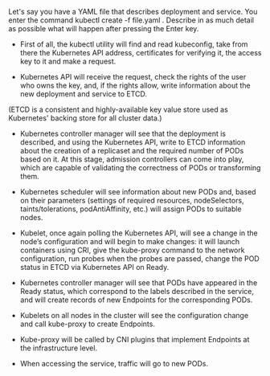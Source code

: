 Let's say you have a YAML file that describes deployment and service. You enter the command kubectl create -f file.yaml . Describe in as much detail as possible what will happen after pressing the Enter key.

- First of all, the kubectl utility will find and read kubeconfig, take from there the Kubernetes API address, certificates for verifying it, the access key to it and make a request.

- Kubernetes API will receive the request, check the rights of the user who owns the key, and, if the rights allow, write information about the new deployment and service to ETCD.

(ETCD is a consistent and highly-available key value store used as Kubernetes' backing store for all cluster data.)

- Kubernetes controller manager will see that the deployment is described, and using the Kubernetes API, write to ETCD information about the creation of a replicaset and the required number of PODs based on it. At this stage, admission controllers can come into play, which are capable of validating the correctness of PODs or transforming them.

- Kubernetes scheduler will see information about new PODs and, based on their parameters (settings of required resources, nodeSelectors, taints/tolerations, podAntiAffinity, etc.) will assign PODs to suitable nodes.

- Kubelet, once again polling the Kubernetes API, will see a change in the node’s configuration and will begin to make changes: it will launch containers using CRI, give the kube-proxy command to the network configuration, run probes when the probes are passed, change the POD status in ETCD via Kubernetes API on Ready.

- Kubernetes controller manager will see that PODs have appeared in the Ready status, which correspond to the labels described in the service, and will create records of new Endpoints for the corresponding PODs.

- Kubelets on all nodes in the cluster will see the configuration change and call kube-proxy to create Endpoints.

- Kube-proxy will be called by CNI plugins that implement Endpoints at the infrastructure level.

- When accessing the service, traffic will go to new PODs.